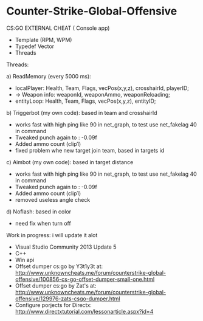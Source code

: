 # Counter-Strike-Global-Offensive

CS:GO EXTERNAL CHEAT ( Console app)

* Template (RPM, WPM)
* Typedef Vector
* Threads


Threads:

a) ReadMemory (every 5000 ms):  
* localPlayer: Health, Team, Flags, vecPos(x,y,z), crosshairId, playerID;
* -> Weapon info: weaponId, weaponAmmo, weaponReloading;
* entityLoop: Health, Team, Flags, vecPos(x,y,z), entityID;

b) Triggerbot (my own code):  based in team and crosshairId
* works fast with high ping like 90 in net_graph, to test use net_fakelag 40 in command
* Tweaked punch again to : -0.09f
* Added ammo count (clip1)
* fixed problem whe new target join team, based in targets id

c) Aimbot (my own code): based in target distance
* works fast with high ping like 90 in net_graph, to test use net_fakelag 40 in command
* Tweaked punch again to : -0.09f
* Added ammo count (clip1)
* removed useless angle check

d) Noflash: based in color
* need fix when turn off

Work in progress: i will update it alot

* Visual Studio Community 2013 Update 5
* C++
* Win api
* Offset dumper cs:go by Y3t1y3t at: http://www.unknowncheats.me/forum/counterstrike-global-offensive/100856-cs-go-offset-dumper-small-one.html
* Offset dumper cs:go by Zat's at: http://www.unknowncheats.me/forum/counterstrike-global-offensive/129976-zats-csgo-dumper.html
* Configure porjects for Directx: http://www.directxtutorial.com/lessonarticle.aspx?id=4
